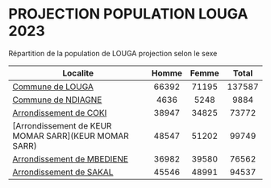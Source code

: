 # PROJECTION POPULATION LOUGA 2023
	
Répartition de la population de LOUGA projection selon le sexe
	
| Localite  | Homme | Femme | Total |
| --------- |:-----:|:-----:|:-----:|
| [Commune de LOUGA](LOUGA) | 66392 | 71195 | 137587 |
| [Commune de NDIAGNE](NDIAGNE) | 4636 | 5248 | 9884 |
| [Arrondissement de COKI](COKI) | 38947 | 34825 | 73772 |
| [Arrondissement de KEUR MOMAR SARR](KEUR MOMAR SARR) | 48547 | 51202 | 99749 |
| [Arrondissement de MBEDIENE](MBEDIENE) | 36982 | 39580 | 76562 |
| [Arrondissement de SAKAL](SAKAL) | 45546 | 48991 | 94537 |
